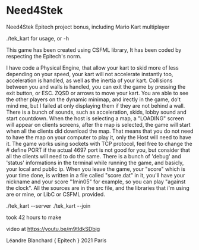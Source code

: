 # Need4Stek
Need4Stek Epitech project bonus, including Mario Kart multiplayer

./tek_kart for usage, or -h

This game has been created using CSFML library,
It has been coded by respecting the Epitech's norm.

I have code a Physical Engine, that allow your kart to skid more of less depending on your speed,
your kart will not accelerate instantly too, acceleration is handled, as well as the inertia of your kart.
Collisions between you and walls is handled, you can exit the game by pressing the exit button, or ESC.
ZQSD or arrows to move your kart.
You are able to see the other players on the dynamic minimap, and irectly in the game, do't mind me, but I failed at
only displaying them if they are not behind a wall.
There is a bunch of sounds, such as acceleration, skids, lobby sound and start countdown.
When the host is selecting a map, a "LOADING" screen will appear on clients screens, after the map is selected, the game
will start when all the clients did download the map.
That means that you do not need to have the map on your computer to play it, only the Host will need to have it.
The game works using sockets with TCP protocol, feel free to change the # define PORT if the actual 4697 port is not good for you,
but consider that all the clients will need to do the same.
There is a bunch of 'debug' and 'status' informations in the terminal while running the game, and basicly, your local and public ip.
When you leave the game, your "score" which is your time done, is written in a file called "score.dat" in it, you'll have your 
nickname <nickname> and your score "1min05" for example, so you can play "against the clock".
All the sources are in the src file, and the libraries that i'm using are or mine, or LibC or CSFML provided.

./tek_kart --server <nickname>
./tek_kart --join <ip> <nickname>

took 42 hours to make

video at https://youtu.be/m9tldkSDbig

Léandre Blanchard
{ Epitech } 2021
Paris
